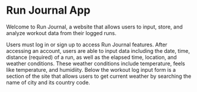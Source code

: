 # Run Journal App

Welcome to Run Journal, a website that allows users to input, store, and analyze workout data from their logged runs.  



Users must log in or sign up to access Run Journal features.  After accessing an account, users are able to input data including the date, time, distance (required) of a run, as well as the elapsed time, location, and weather conditions.  These weather conditions include temperature, feels like temperature, and humidiity.  Below the workout log input form is a section of the site that allows users to get current weather by searching the name of city and its country code.  

